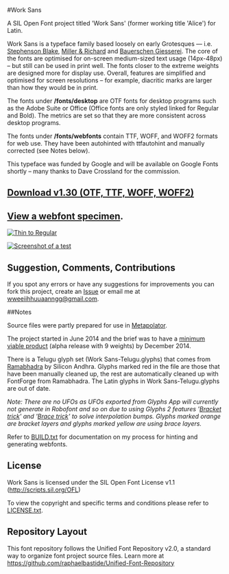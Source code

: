 #Work Sans

A SIL Open Font project titled 'Work Sans' (former working title 'Alice') for Latin.

Work Sans is a typeface family based loosely on early Grotesques — i.e. [Stephenson Blake](https://www.flickr.com/photos/stewf/14444337254/), [Miller & Richard](https://archive.org/stream/printingtypespec00millrich#page/226/mode/2up/) and [Bauerschen Giesserei](https://archive.org/stream/hauptprobeingedr00baue#page/109/mode/1up). The core of the fonts are optimised for on-screen medium-sized text usage (14px-48px) – but still can be used in print well. The fonts closer to the extreme weights are designed more for display use. Overall, features are simplified and optimised for screen resolutions – for example, diacritic marks are larger than how they would be in print.

The fonts under **/fonts/desktop** are OTF fonts for desktop programs such as the Adobe Suite or Office (Office fonts are only styled linked for Regular and Bold). The metrics are set so that they are more consistent across desktop programs.

The fonts under **/fonts/webfonts** contain TTF, WOFF, and WOFF2 formats for web use. They have been autohinted with ttfautohint and manually corrected (see Notes below).

This typeface was funded by Google and will be available on Google Fonts shortly – many thanks to Dave Crossland for the commission.


## [Download v1.30 (OTF, TTF, WOFF, WOFF2)](https://github.com/weiweihuanghuang/Work-Sans/archive/v1.30.zip)

## [View a webfont specimen](http://weiweihuanghuang.github.io/Work-Sans/).

<a href="http://weiweihuanghuang.github.io/Work-Sans/">![Thin to Regular](https://github.com/weiweihuanghuang/Work-Sans/raw/master/documentation/images/waterfall.png)

![Screenshot of a test](https://github.com/weiweihuanghuang/Work-Sans/raw/master/documentation/images/preview.png)</a>


## Suggestion, Comments, Contributions
If you spot any errors or have any suggestions for improvements you can fork this project, create an [Issue](../../issues) or email me at <a href="mailto:wweeiihhuuaanngg@gmail.com">wweeiihhuuaanngg@gmail.com</a>.


##Notes

Source files were partly prepared for use in [Metapolator](http://www.metapolator.com). 

The project started in June 2014 and the brief was to have a [minimum viable product](http://en.wikipedia.org/wiki/Minimum_viable_product) (alpha release with 9 weights) by December 2014.

There is a Telugu glyph set (Work Sans-Telugu.glyphs) that comes from [Ramabhadra](http://teluguvijayam.org/fonts.html) by Silicon Andhra. Glyphs marked red in the file are those that have been manually cleaned up, the rest are automatically cleaned up with FontForge from Ramabhadra. The Latin glyphs in Work Sans-Telugu.glyphs are out of date.

*Note: There are no UFOs as UFOs exported from Glyphs App will currently not generate in Robofont and so on due to using Glyphs 2 features '[Bracket trick](http://www.glyphsapp.com/tutorials/alternating-glyph-shapes)' and '[Brace trick](http://www.glyphsapp.com/tutorials/additional-masters-for-individual-glyphs-the-brace-trick)' to solve interpolation bumps. Glyphs marked orange are bracket layers and glyphs marked yellow are using brace layers.*

Refer to [BUILD.txt](/sources/BUILD.txt) for documentation on my process for hinting and generating webfonts.


## License

Work Sans is licensed under the SIL Open Font License v1.1 (<http://scripts.sil.org/OFL>)

To view the copyright and specific terms and conditions please refer to [LICENSE.txt](LICENSE.txt).

## Repository Layout

This font repository follows the Unified Font Repository v2.0, 
a standard way to organize font project source files. Learn more at 
https://github.com/raphaelbastide/Unified-Font-Repository
